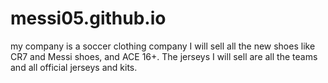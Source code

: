 # messi05.github.io

my company is a soccer clothing company
I will sell all the new shoes like CR7 and Messi shoes, and ACE 16+.
The jerseys I will sell are all the teams and all official jerseys and kits.
